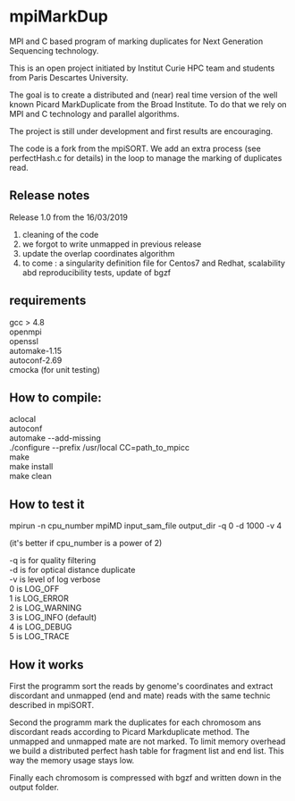 # mpiMarkDup
MPI and C based program of marking duplicates for Next Generation Sequencing technology.  

This is an open project initiated by Institut Curie HPC team and students from Paris Descartes University.

The goal is to create a distributed and (near) real time version of the well known Picard MarkDuplicate from the Broad Institute. To do that we rely on MPI and C technology and parallel algorithms.   

The project is still under development and first results are encouraging.

The code is a fork from the mpiSORT. We add an extra process (see perfectHash.c for details) in the loop to manage the marking of duplicates read.

Release notes 
-------------

Release 1.0 from the 16/03/2019 <br />

1) cleaning of the code <br />
2) we forgot to write unmapped in previous release <br />
3) update the overlap coordinates algorithm <br />
4) to come : a singularity definition file for Centos7 and Redhat, scalability abd reproducibility tests, update of bgzf    


requirements
------------
gcc > 4.8 <br />
openmpi <br />
openssl <br />
automake-1.15 <br />
autoconf-2.69 <br />
cmocka (for unit testing)

How to compile:
--------------
aclocal <br />
autoconf <br />
automake --add-missing <br />
./configure --prefix /usr/local CC=path_to_mpicc <br />
make <br />
make install <br />
make clean <br />

How to test it
-------------

mpirun -n cpu_number mpiMD input_sam_file output_dir -q 0 -d 1000 -v 4 <br />

(it's better if cpu_number is a power of 2)

-q is for quality filtering <br />
-d is for optical distance duplicate <br />
-v is level of log verbose <br />
    0 is LOG_OFF  <br />
    1 is LOG_ERROR  <br />
    2 is LOG_WARNING  <br />
    3 is LOG_INFO (default) <br />
    4 is LOG_DEBUG  <br />
    5 is LOG_TRACE  <br />

How it works
------------

First the programm sort the reads by genome's coordinates and extract discordant and unmapped (end and mate) reads with the same technic described in mpiSORT. <br />

Second the programm mark the duplicates for each chromosom ans discordant reads according to Picard Markduplicate method. The unmapped and unmapped mate are not marked. To limit memory overhead we build a distributed perfect hash table for fragment list and end list. This way the memory usage stays low.  <br />

Finally each chromosom is compressed with bgzf and written down in the output folder.




